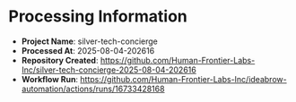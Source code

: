 # Processing Information

- **Project Name**: silver-tech-concierge
- **Processed At**: 2025-08-04-202616
- **Repository Created**: https://github.com/Human-Frontier-Labs-Inc/silver-tech-concierge-2025-08-04-202616
- **Workflow Run**: https://github.com/Human-Frontier-Labs-Inc/ideabrow-automation/actions/runs/16733428168
